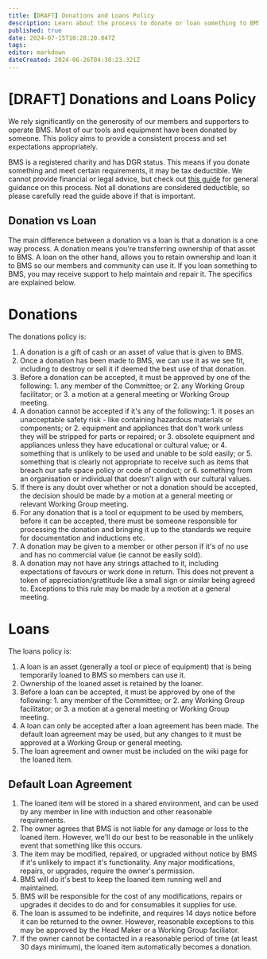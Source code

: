 ```yaml
---
title: [DRAFT] Donations and Loans Policy
description: Learn about the process to donate or loan something to BMS.
published: true
date: 2024-07-15T10:28:20.047Z
tags: 
editor: markdown
dateCreated: 2024-06-26T04:30:23.321Z
---
```


# [DRAFT] Donations and Loans Policy
We rely significantly on the generosity of our members and supporters to operate BMS. Most of our tools and equipment have been donated by someone. This policy aims to provide a consistent process and set expectations appropriately.

BMS is a registered charity and has DGR status. This means if you donate something and meet certain requirements, it may be tax deductible. We cannot provide financial or legal advice, but check out [this guide](/howto/dgr-donation) for general guidance on this process. Not all donations are considered deductible, so please carefully read the guide above if that is important.

## Donation vs Loan
The main difference between a donation vs a loan is that a donation is a one way process. A donation means you're transferring ownership of that asset to BMS. A loan on the other hand, allows you to retain ownership and loan it to BMS so our members and community can use it. If you loan something to BMS, you may receive support to help maintain and repair it. The specifics are explained below.

# Donations
The donations policy is:
1. A donation is a gift of cash or an asset of value that is given to BMS.
2. Once a donation has been made to BMS, we can use it as we see fit, including to destroy or sell it if deemed the best use of that donation.
3. Before a donation can be accepted, it must be approved by one of the following:
		1. any member of the Committee; or
  	2. any Working Group facilitator; or
  	3. a motion at a general meeting or Working Group meeting.
4. A donation cannot be accepted if it's any of the following:
		1. it poses an unacceptable safety risk - like containing hazardous materials or components; or
    2. equipment and appliances that don't work unless they will be stripped for parts or repaired; or
    3. obsolete equipment and appliances unless they have educational or cultural value; or
    4. something that is unlikely to be used and unable to be sold easily; or
    5. something that is clearly not appropriate to receive such as items that breach our safe space policy or code of conduct; or
    6. something from an organisation or individual that doesn't align with our cultural values.
5. If there is any doubt over whether or not a donation should be accepted, the decision should be made by a motion at a general meeting or relevant Working Group meeting.
6. For any donation that is a tool or equipment to be used by members, before it can be accepted, there must be someone responsible for processing the donation and bringing it up to the standards we require for documentation and inductions etc.
7. A donation may be given to a member or other person if it's of no use and has no commercial value (ie cannot be easily sold).
8. A donation may not have any strings attached to it, including expectations of favours or work done in return. This does not prevent a token of appreciation/grattitude like a small sign or similar being agreed to. Exceptions to this rule may be made by a motion at a general meeting.

# Loans
The loans policy is:
1. A loan is an asset (generally a tool or piece of equipment) that is being temporarily loaned to BMS so members can use it.
2. Ownership of the loaned asset is retained by the loaner.
3. Before a loan can be accepted, it must be approved by one of the following:
		1. any member of the Committee; or
  	2. any Working Group facilitator; or
  	3. a motion at a general meeting or Working Group meeting.
4. A loan can only be accepted after a loan agreement has been made. The default loan agreement may be used, but any changes to it must be approved at a Working Group or general meeting.
5. The loan agreement and owner must be included on the wiki page for the loaned item.

## Default Loan Agreement
1. The loaned item will be stored in a shared environment, and can be used by any member in line with induction and other reasonable requirements.
2. The owner agrees that BMS is not liable for any damage or loss to the loaned item. However, we'll do our best to be reasonable in the unlikely event that something like this occurs.
3. The item may be modified, repaired, or upgraded without notice by BMS if it's unlikely to impact it's functionality. Any major modifications, repairs, or upgrades, require the owner's permission.
4. BMS will do it's best to keep the loaned item running well and maintained.
5. BMS will be responsible for the cost of any modifications, repairs or upgrades it decides to do and for consumables it supplies for use.
6. The loan is assumed to be indefinite, and requires 14 days notice before it can be returned to the owner. However, reasonable exceptions to this may be approved by the Head Maker or a Working Group faciliator.
7. If the owner cannot be contacted in a reasonable period of time (at least 30 days minimum), the loaned item automatically becomes a donation.
    